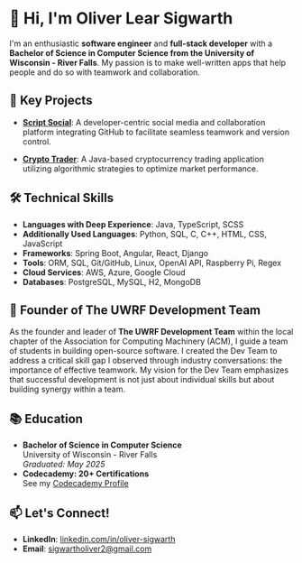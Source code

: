 # 👋 Hi, I'm Oliver Lear Sigwarth

I'm an enthusiastic **software engineer** and **full-stack developer** with a
**Bachelor of Science in Computer Science from the University of Wisconsin -
River Falls**. My passion is to make well-written apps that help people and do
so with teamwork and collaboration.

## 🌟 Key Projects

- **[Script Social](https://github.com/theoliverlear/Script-Social)**: A 
developer-centric social media and collaboration platform integrating GitHub
to facilitate seamless teamwork and version control.

- **[Crypto Trader](https://github.com/theoliverlear/Crypto-Trader)**: A 
Java-based cryptocurrency trading application utilizing algorithmic strategies
to optimize market performance.

## 🛠️ Technical Skills

- **Languages with Deep Experience**: Java, TypeScript, SCSS
- **Additionally Used Languages**: Python, SQL, C, C++, HTML, CSS, JavaScript
- **Frameworks**: Spring Boot, Angular, React, Django
- **Tools**: ORM, SQL, Git/GitHub, Linux, OpenAI API, Raspberry Pi, Regex
- **Cloud Services**: AWS, Azure, Google Cloud
- **Databases**: PostgreSQL, MySQL, H2, MongoDB

## 💼 Founder of The UWRF Development Team

As the founder and leader of **The UWRF Development Team** within the local 
chapter of the Association for Computing Machinery (ACM), I guide a team of 
students in building open-source software. I created the Dev Team to address a
critical skill gap I observed through industry conversations: the importance
of effective teamwork. My vision for the Dev Team emphasizes that successful
development is not just about individual skills but about building synergy 
within a team.

## 📚 Education

- **Bachelor of Science in Computer Science**  
  University of Wisconsin - River Falls  
  *Graduated: May 2025*
- **Codecademy: 20+ Certifications**  
  See my [Codecademy Profile](https://www.codecademy.com/profiles/theoliverlear)
## 📫 Let's Connect!

- **LinkedIn**: [linkedin.com/in/oliver-sigwarth](https://www.linkedin.com/in/oliver-sigwarth/)
- **Email**: [sigwartholiver2@gmail.com](mailto:sigwartholiver2@gmail.com)
